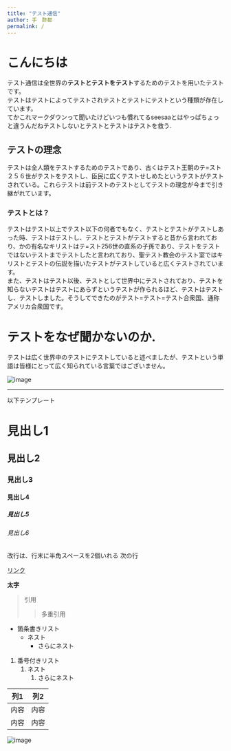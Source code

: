 ```yaml
---
title: "テスト通信"
author: 手　酢都
permalink: /
---
```


# こんにちは
テスト通信は全世界の**テストとテストをテスト**するためのテストを用いたテストです。  
テストはテストによってテストされテストとテストにテストという種類が存在しています。  
てかこれマークダウンって聞いたけどいつも慣れてるseesaaとはやっぱちょっと違うんだねテストしないとテストとテストはテストを救う. 
## テストの理念
テストは全人類をテストするためのテストであり、古くはテスト王朝のテ=スト２５６世がテストをテストし、臣民に広くテストせしめたというテストがテストされている。これらテストは前テストのテストとしてテストの理念が今まで引き継がれています。
### テストとは？  
テストはテスト以上でテスト以下の何者でもなく、テストとテストがテストしあった時、テストはテストし、テストとテストがテストすると昔から言われており、かの有名なキリストはテ=スト256世の直系の子孫であり、テストをテストではないテストまでテストしたと言われており、聖テスト教会のテスト室ではキリストとテストの伝説を描いたテストがテストしていると広くテストされています。  
また、テストはテスト以後、テストとして世界中にテストされており、テストを知らないテストはテストにあらずというテストが作られるほど、テストはテストし、テストしました。そうしてできたのがテスト=テスト=テスト合衆国、通称アメリカ合衆国です。  
# テストをなぜ聞かないのか.  
テストは広く世界中のテストにテストしていると述べましたが、テストという単語は皆様にとって広く知られている言葉ではございません。

![image](/GHPages_WebSite/assets/images/テスト.png)


---

以下テンプレート

# 見出し1
## 見出し2
### 見出し3
#### 見出し4
##### 見出し5
###### 見出し6

改行は、行末に半角スペースを2個いれる
次の行

[リンク](https://www.google.co.jp/)

**太字**

> 引用
>> 多重引用


- 箇条書きリスト
  - ネスト
    - さらにネスト


1. 番号付きリスト
   1. ネスト
      1. さらにネスト


| 列1  | 列2  |
|-----|-----|
| 内容  | 内容  |
| 内容  | 内容  |

![image](/GHPages_WebSite/assets/images/logo-150.png)
